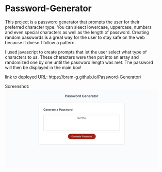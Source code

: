 # Password-Generator
This project is a password generator that prompts the user for their preferred character type. You can sleect lowercase, uppercase, numbers and even special characters as well as the length of password. Creating random passwords is a great way for the user to stay safe on the web because it doesn't follow a pattern.

I used javascript to create prompts that let the user select what type of characters to us. These characters were then put into an array and randomized one by one until the password length was met. The password will then be displayed in the main box!

link to deployed URL: https://bram-g.github.io/Password-Generator/

Screenshot: ![screenshot](./assets/Images/Screenshot.jpg)